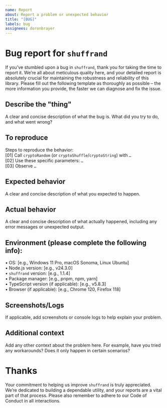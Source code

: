 ```yaml
---
name: Report
about: Report a problem or unexpected behavior
title: "[BUG]"
labels: bug
assignees: doronbrayer
---
```


# Bug report for `shuffrand`
If you’ve stumbled upon a bug in `shuffrand`, thank you for taking the time to report it. We’re all about meticulous quality here, and your detailed report is absolutely crucial for maintaining the robustness and reliability of this library. Please fill out the following template as thoroughly as possible – the more information you provide, the faster we can diagnose and fix the issue.

## Describe the "thing"
A clear and concise description of what the bug is. What did you try to do, and what went wrong?

## To reproduce
Steps to reproduce the behavior:<br>
[01] Call `cryptoRandom` (or `cryptoShuffle`/`cryptoString`) with `…`<br>
[02] Use these specific parameters: `…`<br>
[03] Observe `…`<br>

## Expected behavior
A clear and concise description of what you expected to happen.

## Actual behavior
A clear and concise description of what actually happened, including any error messages or unexpected output.

## Environment (please complete the following info):
• OS: [e.g., Windows 11 Pro, macOS Sonoma, Linux Ubuntu]<br>
• Node.js version: [e.g., v24.3.0]<br>
• `shuffrand` version: [e.g., 1.1.4]<br>
• Package manager: [e.g., pnpm, npm, yarn]<br>
• TypeScript version (if applicable): [e.g., v5.8.3]<br>
• Browser (if applicable): [e.g., Chrome 120, Firefox 118]

## Screenshots/Logs
If applicable, add screenshots or console logs to help explain your problem.

## Additional context
Add any other context about the problem here. For example, have you tried any workarounds? Does it only happen in certain scenarios?
# Thanks
Your commitment to helping us improve `shuffrand` is truly appreciated. We’re dedicated to building a dependable utility, and your reports are a vital part of that process. Please also remember to adhere to our Code of Conduct in all interactions.